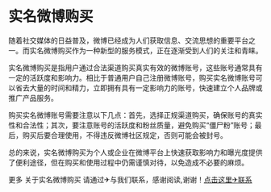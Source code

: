 # 实名微博购买

随着社交媒体的日益普及，微博已经成为人们获取信息、交流思想的重要平台之一。而实名微博购买作为一种新型的服务模式，正在逐渐受到人们的关注和青睐。

实名微博购买是指用户通过合法渠道购买真实有效的微博账号，这些账号通常具有一定的活跃度和影响力。相比于普通用户自己注册微博账号，购买实名微博账号可以省去大量的时间和精力，立即拥有具有一定影响力的账号，快速建立个人品牌或推广产品服务。

购买实名微博账号需要注意以下几点：首先，选择正规渠道购买，确保账号的真实性和合法性；其次，要注意账号的活跃度和粉丝质量，避免购买“僵尸粉”账号；最后，购买后要合理使用，不得违反微博社区规定，否则可能会被封号。

总的来说，实名微博购买为个人或企业在微博平台上快速获取影响力和曝光度提供了便利途径，但在购买和使用过程中仍需谨慎对待，以免造成不必要的麻烦。

更多 关于实名微博购买 请通过✈与我们联系，感谢阅读,谢谢！[点击这里✈联系](https://t.me/LM999bot)